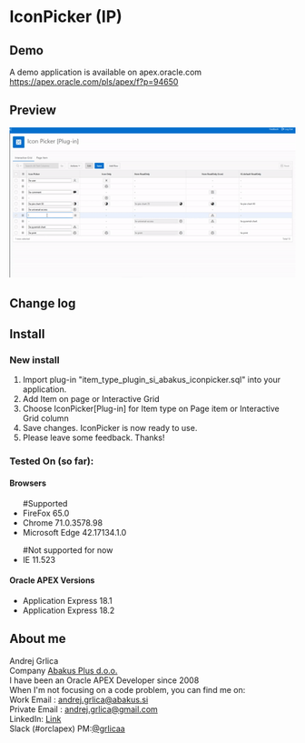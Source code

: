 # IconPicker (IP)

## Demo
A demo application is available on apex.oracle.com<br/>
https://apex.oracle.com/pls/apex/f?p=94650

## Preview
![](https://raw.githubusercontent.com/grlicaa/IconPicker/master/docs/preview/PreviewIP.gif)

## Change log


## Install

### New install
<ol>
<li>Import plug-in "item_type_plugin_si_abakus_iconpicker.sql" into your application.</li>
<li>Add Item on page or Interactive Grid</li>
<li>Choose IconPicker[Plug-in] for Item type on Page item or Interactive Grid column</li>
<li>Save changes. IconPicker is now ready to use.</li>
<li>Please leave some feedback. Thanks!</li>
</ol>


### Tested On (so far):

#### Browsers
<ul> #Supported
<li>FireFox 65.0</li>
<li>Chrome 71.0.3578.98</li>
<li>Microsoft Edge 42.17134.1.0</li>
</ul>
<ul> #Not supported for now
<li>IE 11.523</li>
</ul>


#### Oracle APEX Versions
<ul>
<li>Application Express 18.1</li>
<li>Application Express 18.2</li>
</ul>


## About me
Andrej Grlica<br/>
Company [Abakus Plus d.o.o.](http://abakus.si/en/home)<br/>
I have been an Oracle APEX Developer since 2008<br/>
When I'm not focusing on a code problem, you can find me on:<br/>
Work Email : [andrej.grlica@abakus.si](mailto:andrej.grlica@abakus.si)<br/>
Private Email : [andrej.grlica@gmail.com](mailto:andrej.grlica@gmail.com)<br/>
LinkedIn: [Link](https://www.linkedin.com/in/andrej-grlica-303998a4/)<br/>
Slack (#orclapex) PM:[@grlicaa](https://orclapex.slack.com/messages/@grlicaa/)

